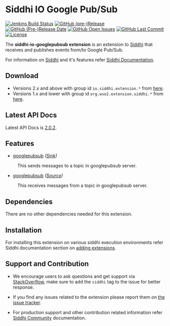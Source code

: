 Siddhi IO Google Pub/Sub
======================================

  [![Jenkins Build Status](https://wso2.org/jenkins/job/siddhi/job/siddhi-io-googlepubsub/badge/icon)](https://wso2.org/jenkins/job/siddhi/job/siddhi-io-googlepubsub/)
  [![GitHub (pre-)Release](https://img.shields.io/github/release/siddhi-io/siddhi-io-googlepubsub/all.svg)](https://github.com/siddhi-io/siddhi-io-googlepubsub/releases)
  [![GitHub (Pre-)Release Date](https://img.shields.io/github/release-date-pre/siddhi-io/siddhi-io-googlepubsub.svg)](https://github.com/siddhi-io/siddhi-io-googlepubsub/releases)
  [![GitHub Open Issues](https://img.shields.io/github/issues-raw/siddhi-io/siddhi-io-googlepubsub.svg)](https://github.com/siddhi-io/siddhi-io-googlepubsub/issues)
  [![GitHub Last Commit](https://img.shields.io/github/last-commit/siddhi-io/siddhi-io-googlepubsub.svg)](https://github.com/siddhi-io/siddhi-io-googlepubsub/commits/master)
  [![License](https://img.shields.io/badge/License-Apache%202.0-blue.svg)](https://opensource.org/licenses/Apache-2.0)

The **siddhi-io-googlepubsub extension** is an extension to <a target="_blank" href="https://wso2.github.io/siddhi">Siddhi</a> that receives and publishes events from/to Google Pub/Sub.

For information on <a target="_blank" href="https://siddhi.io/">Siddhi</a> and it's features refer <a target="_blank" href="https://siddhi.io/redirect/docs.html">Siddhi Documentation</a>. 

## Download

* Versions 2.x and above with group id `io.siddhi.extension.*` from <a target="_blank" href="https://mvnrepository.com/artifact/io.siddhi.extension.io.googlepubsub/siddhi-io-googlepubsub/">here</a>.
* Versions 1.x and lower with group id `org.wso2.extension.siddhi.*` from <a target="_blank" href="https://mvnrepository.com/artifact/org.wso2.extension.siddhi.execution.string/siddhi-io-googlepubsub">here</a>.

## Latest API Docs 

Latest API Docs is <a target="_blank" href="https://siddhi-io.github.io/siddhi-io-googlepubsub/api/2.0.2">2.0.2</a>.

## Features

* <a target="_blank" href="https://siddhi-io.github.io/siddhi-io-googlepubsub/api/2.0.2/#googlepubsub-sink">googlepubsub</a> *(<a target="_blank" href="http://siddhi.io/en/v5.1/docs/query-guide/#sink">Sink</a>)*<br> <div style="padding-left: 1em;"><p><p style="word-wrap: break-word;margin: 0;">This sends messages to a topic in googlepubsub server.</p></p></div>
* <a target="_blank" href="https://siddhi-io.github.io/siddhi-io-googlepubsub/api/2.0.2/#googlepubsub-source">googlepubsub</a> *(<a target="_blank" href="http://siddhi.io/en/v5.1/docs/query-guide/#source">Source</a>)*<br> <div style="padding-left: 1em;"><p><p style="word-wrap: break-word;margin: 0;">This receives messages from a topic in googlepubsub server.</p></p></div>

## Dependencies 

There are no other dependencies needed for this extension.

## Installation

For installing this extension on various siddhi execution environments refer Siddhi documentation section on <a target="_blank" href="https://siddhi.io/redirect/add-extensions.html">adding extensions</a>.

## Support and Contribution

* We encourage users to ask questions and get support via <a target="_blank" href="https://stackoverflow.com/questions/tagged/siddhi">StackOverflow</a>, make sure to add the `siddhi` tag to the issue for better response.

* If you find any issues related to the extension please report them on <a target="_blank" href="https://github.com/siddhi-io/siddhi-execution-string/issues">the issue tracker</a>.

* For production support and other contribution related information refer <a target="_blank" href="https://siddhi.io/community/">Siddhi Community</a> documentation.

